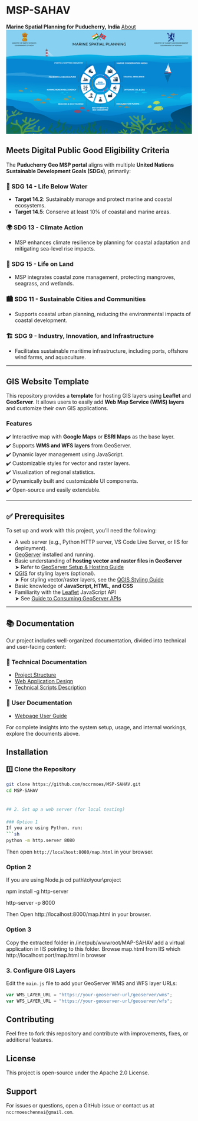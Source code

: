 # MSP-SAHAV  
**Marine Spatial Planning for Puducherry, India** [About](docs/Manual.docx)
![Marine Spatial Planning](img_msp.jpg)  

## Meets Digital Public Good Eligibility Criteria  
The **Puducherry Geo MSP portal** aligns with multiple **United Nations Sustainable Development Goals (SDGs)**, primarily:  

### 🌊 SDG 14 - Life Below Water  
- **Target 14.2**: Sustainably manage and protect marine and coastal ecosystems.  
- **Target 14.5**: Conserve at least 10% of coastal and marine areas.

### 🌍 SDG 13 - Climate Action  
- MSP enhances climate resilience by planning for coastal adaptation and mitigating sea-level rise impacts.  

### 🌱 SDG 15 - Life on Land  
- MSP integrates coastal zone management, protecting mangroves, seagrass, and wetlands.  

### 🏙️ SDG 11 - Sustainable Cities and Communities  
- Supports coastal urban planning, reducing the environmental impacts of coastal development.  

### 🏗️ SDG 9 - Industry, Innovation, and Infrastructure  
- Facilitates sustainable maritime infrastructure, including ports, offshore wind farms, and aquaculture.  

---

## GIS Website Template  
This repository provides a **template** for hosting GIS layers using **Leaflet** and **GeoServer**. It allows users to easily add **Web Map Service (WMS) layers** and customize their own GIS applications.  

### **Features**  
✔️ Interactive map with **Google Maps** or **ESRI Maps** as the base layer.  
✔️ Supports **WMS and WFS layers** from GeoServer.  
✔️ Dynamic layer management using JavaScript.  
✔️ Customizable styles for vector and raster layers.  
✔️ Visualization of regional statistics.  
✔️ Dynamically built and customizable UI components.  
✔️ Open-source and easily extendable.  

---

## ✅ Prerequisites

To set up and work with this project, you’ll need the following:

- A web server (e.g., Python HTTP server, VS Code Live Server, or IIS for deployment).
- [GeoServer](https://geoserver.org/) installed and running.
- Basic understanding of **hosting vector and raster files in GeoServer**  
  ➤ Refer to [GeoServer Setup & Hosting Guide](docs/Installation/Backend/geoserver_setup_and_host_services.md)
- [QGIS](https://qgis.org/en/site/) for styling layers (optional).  
  ➤ For styling vector/raster layers, see the [QGIS Styling Guide](https://docs.qgis.org/3.40/en/docs/user_manual/working_with_vector/vector_properties.html#symbology-properties)
- Basic knowledge of **JavaScript, HTML, and CSS**
- Familiarity with the [Leaflet](https://leafletjs.com/reference.html) JavaScript API  
  ➤ See [Guide to Consuming GeoServer APIs](docs/Installation/Frontend/consume_geoserver_apis.md)

---

## 📚 Documentation

Our project includes well-organized documentation, divided into technical and user-facing content:

### 🔧 Technical Documentation
- [Project Structure](docs/Technical/project-structure.md)
- [Web Application Design](docs/Technical/menu_configuration.md)
- [Technical Scripts Description](docs/Technical/scripts_description.md)

### 👤 User Documentation
- [Webpage User Guide](docs/User/Webpage_User_Doc.md)

For complete insights into the system setup, usage, and internal workings, explore the documents above.


## Installation  

### **1️⃣ Clone the Repository**  
```sh
git clone https://github.com/nccrmoes/MSP-SAHAV.git
cd MSP-SAHAV


## 2. Set up a web server (for local testing)

### Option 1
If you are using Python, run:
```sh
python -m http.server 8080
```
Then open `http://localhost:8080/map.html` in your browser.

### Option 2
If you are using Node.js
cd path\to\your\project

npm install -g http-server

http-server -p 8000

Then Open http://localhost:8000/map.html in your browser.

### Option 3
Copy the extracted folder in /inetpub/wwwroot/MAP-SAHAV
add a virtual application in IIS pointing to this folder.
Browse map.html from IIS which http://localhost:port/map.html in browser

### 3. Configure GIS Layers
Edit the `main.js` file to add your GeoServer WMS and WFS layer URLs:
```js
var WMS_LAYER_URL = "https://your-geoserver-url/geoserver/wms";
var WFS_LAYER_URL = "https://your-geoserver-url/geoserver/wfs";
```

## Contributing
Feel free to fork this repository and contribute with improvements, fixes, or additional features.

## License
This project is open-source under the Apache 2.0 License.

## Support
For issues or questions, open a GitHub issue or contact us at `nccrmoeschennai@gmail.com`.